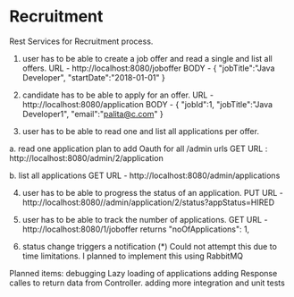 # Recruitment
Rest Services for Recruitment process.

1. user has to be able to create a job offer and read a single and list all offers.
URL - http://localhost:8080/joboffer
BODY - {
	"jobTitle":"Java Developer",
	"startDate":"2018-01-01"
}

2. candidate has to be able to apply for an offer.
URL - http://localhost:8080/application
BODY - {   "jobId":1,
	"jobTitle":"Java Developer1",
	"email":"palita@c.com"
}

3. user has to be able to read one and list all applications per offer.

a. read one application 
plan to add Oauth for all /admin urls
GET URL : http://localhost:8080/admin/2/application

b. list all applications
GET URL - http://localhost:8080/admin/applications


4. user has to be able to progress the status of an application.
PUT URL - http://localhost:8080//admin/application/2/status?appStatus=HIRED

5. user has to be able to track the number of applications.
GET URL - http://localhost:8080/1/joboffer
returns "noOfApplications": 1,

6. status change triggers a notification (*)
Could not attempt this due to time limitations.
I planned to implement this using RabbitMQ

Planned items:
debugging Lazy loading of applications
adding Response calles to return data from Controller.
adding more integration and unit tests

